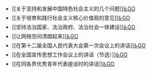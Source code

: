 - [[关于坚持和发展中国特色社会主义的几个问题]][♿GO](./关于坚持和发展中国特色社会主义的几个问题.md)
- [[关于培育和践行社会主义核心价值观的意见]][♿GO](./关于培育和践行社会主义核心价值观的意见.md)
- [[坚持法治国家、法治政府、法治社会一体建设]][♿GO](./坚持法治国家、法治政府、法治社会一体建设.md)
- [[让网络空间清朗起来]][♿GO](./让网络空间清朗起来.md)
- [[在第十二届全国人民代表大会第一次会议上的讲话]][♿GO](./在第十二届全国人民代表大会第一次会议上的讲话.md)
- [[在全国宣传思想工作会议上的讲话（节选）]][♿GO](./在全国宣传思想工作会议上的讲话（节选）.md)
- [[在同各界优秀青年代表座谈时的讲话]][♿GO](./在同各界优秀青年代表座谈时的讲话.md)
